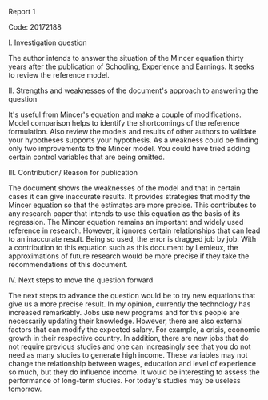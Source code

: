 Report 1

Code: 20172188

I. Investigation question

The author intends to answer the situation of the Mincer equation thirty years after the publication of Schooling, Experience and Earnings. It seeks to review the reference model.


II. Strengths and weaknesses of the document's approach to answering the question

It's useful from Mincer's equation and make a couple of modifications. Model comparison helps to identify the shortcomings of the reference formulation. Also review the models and results of other authors to validate your hypotheses supports your hypothesis.
As a weakness could be finding only two improvements to the Mincer model. You could have tried adding certain control variables that are being omitted.


III. Contribution/ Reason for publication

The document shows the weaknesses of the model and that in certain cases it can give inaccurate results. It provides strategies that modify the Mincer equation so that the estimates are more precise. This contributes to any research paper that intends to use this equation as the basis of its regression.
The Mincer equation remains an important and widely used reference in research. However, it ignores certain relationships that can lead to an inaccurate result. Being so used, the error is dragged job by job. With a contribution to this equation such as this document by Lemieux, the approximations of future research would be more precise if they take the recommendations of this document.


IV. Next steps to move the question forward

The next steps to advance the question would be to try new equations that give us a more precise result. In my opinion, currently the technology has increased remarkably. Jobs use new programs and for this people are necessarily updating their knowledge. However, there are also external factors that can modify the expected salary. For example, a crisis, economic growth in their respective country. In addition, there are new jobs that do not require previous studies and one can increasingly see that you do not need as many studies to generate high income. These variables may not change the relationship between wages, education and level of experience so much, but they do influence income. It would be interesting to assess the performance of long-term studies. For today's studies may be useless tomorrow.